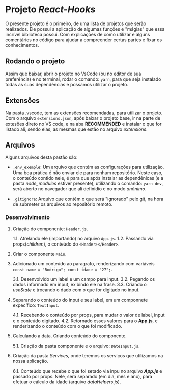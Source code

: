 
# Projeto _React-Hooks_

O presente projeto é o primeiro, de uma lista de projetos que serão realizados. Ele possui a aplicação de algumas funções e "mágias" que essa incrível biblioteca possui. Com explicações de como utilizar e alguns comentários no código para ajudar a compreender certas partes e fixar os conhecimentos.

## Rodando o projeto

Assim que baixar, abrir o projeto no VsCode (ou no editor de sua preferência) e no terminal, rodar o comando: `yarn`, para que seja instalado todas as suas dependências e possamos utilizar o projeto.

## Extensões

Na pasta .vscode, tem as extensões recomendadas, para utilizar o projeto. Com o arquivo `extensions.json`, após baixar o projeto base, ir na parte de extesões direto no VS code, e na aba **RECOMMENDED** e instalar o que for listado ali, sendo elas, as mesmas que estão no arquivo _extensions_.

## Arquivos

Alguns arquivos desta pastão são:

- `.env_exemple`: Um arquivo que contém as configurações para utilização. Uma boa prática é não enviar ele para nenhum repositório. Neste caso, o conteúdo contido nele, é para que após instalar as dependênicas (e a pasta _node_modules_ estiver presente), utilizando o comando: `yarn dev`, será aberto no navegador que ali definidio e no modo _anônimo_.

- `.gitignore`: Arquivo que contém o que será "ignorado" pelo git, na hora de submeter os arquivos ao repositório remoto.

### Desenvolvimento

1. Criação do componente: `Header.js`.
    
    1.1. Atrelando ele (importando) no arquivo `App.js`.
    1.2. Passando via props(_children_), o conteúdo do  `<Header></Header>`.

2. Criar o componente `Main`.

3.  Adicionado um conteúdo ao paragrafo, renderizando com variáveis `const name = "Rodrigo"; const idade = "27";`.

    3.1. Desenvolvido um label e um campo para input.
    3.2. Pegando os dados informado em input, exibindo ele na frase.
    3.3. Criando o _useState_ e trocando  o dado com o que for digitado no input.

4. Separando o conteúdo do input e seu label, em um componnete expecífico: `TextInput`.

    4.1. Recebendo o conteúdo por props, para mudar o valor de label, input e o conteúdo digitado.
    4.2. Retornado esses valores para o **App.js**, e renderizando o conteúdo com o que foi modificado.

5. Calculando a data. Criando conteúdo do componente.

    5.1. Criação da pasta componente e o arquivo: `DateInput.js`.

6. Criação da pasta _Services_, onde teremos os serviços que utilizamos na nossa aplicação.

    6.1. Conteúdo que recebe o que foi setado via inpu no arquivo **_App.js_** e passado por props. Nele, será separado (em dia, mês e ano), para efetuar o cálculo da idade (arquivo _dataHelpers.js_). 